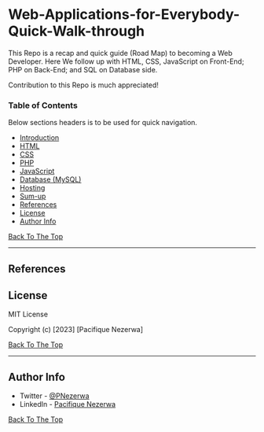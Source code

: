 # Web-Applications-for-Everybody-Quick-Walk-through
This Repo is a recap and quick guide (Road Map) to becoming a Web Developer. Here We follow up with HTML, CSS, JavaScript on Front-End; PHP on Back-End; and SQL on Database side.

Contribution to this Repo is much appreciated!

### Table of Contents
Below sections headers is to be used for quick navigation.

- [Introduction](https://github.com/pacineee/Web-Applications-for-Everybody-Quick-Walk-through/blob/main/Introduction.md)
- [HTML](https://github.com/pacineee/Web-Applications-for-Everybody-Quick-Walk-through/blob/main/Html.md)
- [CSS](https://github.com/pacineee/Web-Applications-for-Everybody-Quick-Walk-through/blob/main/css.md)
- [PHP](https://github.com/pacineee/Web-Applications-for-Everybody-Quick-Walk-through/blob/main/php.md)
- [JavaScript](https://github.com/pacineee/Web-Applications-for-Everybody-Quick-Walk-through/blob/main/js.md)
- [Database (MySQL)](https://github.com/pacineee/Web-Applications-for-Everybody-Quick-Walk-through/blob/main/database.md)
- [Hosting](https://github.com/pacineee/Web-Applications-for-Everybody-Quick-Walk-through/blob/main/Hosting.md)
- [Sum-up](https://github.com/pacineee/Web-Applications-for-Everybody-Quick-Walk-through/blob/main/Conclusion.md)
- [References](#references)
- [License](#license)
- [Author Info](#author-info)

[Back To The Top](#Web-Applications-for-Everybody-Quick-Walk-through)

---

## References

## License

MIT License

Copyright (c) [2023] [Pacifique Nezerwa]

[Back To The Top](#Web-Applications-for-Everybody-Quick-Walk-through)

---

## Author Info

- Twitter - [@PNezerwa](https://twitter.com/PNezerwa)
- LinkedIn - [Pacifique Nezerwa](https://www.linkedin.com/in/pacifique-nezerwa-5a5290204)

[Back To The Top](#Web-Applications-for-Everybody-Quick-Walk-through)
